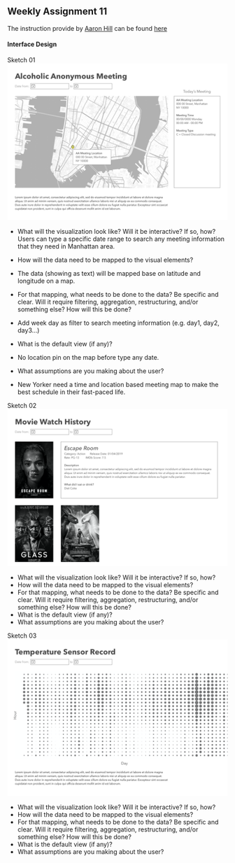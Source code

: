 ## Weekly Assignment 11

The instruction provide by [Aaron Hill](https://github.com/aaronxhill) can be found [here](https://github.com/visualizedata/data-structures/blob/master/weekly_assignment_11.md)

#### Interface Design

Sketch 01
<img src="https://github.com/yujunmjiang/data-structures-fall-19/blob/master/week11/image/sample-1.png">

- What will the visualization look like? Will it be interactive? If so, how?
Users can type a specific date range to search any meeting information that they need in Manhattan area.

* How will the data need to be mapped to the visual elements?
* The data (showing as text) will be mapped base on latitude and longitude on a map.

* For that mapping, what needs to be done to the data? Be specific and clear. Will it require filtering, aggregation, restructuring, and/or something else? How will this be done?
* Add week day as filter to search meeting information (e.g. day1, day2, day3...)

* What is the default view (if any)?
* No location pin on the map before type any date.

* What assumptions are you making about the user?
* New Yorker need a time and location based meeting map to make the best schedule in their fast-paced life.

Sketch 02
<img src="https://github.com/yujunmjiang/data-structures-fall-19/blob/master/week11/image/sample-2.png">

* What will the visualization look like? Will it be interactive? If so, how?   
* How will the data need to be mapped to the visual elements?  
* For that mapping, what needs to be done to the data? Be specific and clear. Will it require filtering, aggregation, restructuring, and/or something else? How will this be done?  
* What is the default view (if any)?  
* What assumptions are you making about the user?  

Sketch 03
<img src="https://github.com/yujunmjiang/data-structures-fall-19/blob/master/week11/image/sample-3.png">

* What will the visualization look like? Will it be interactive? If so, how?   
* How will the data need to be mapped to the visual elements?  
* For that mapping, what needs to be done to the data? Be specific and clear. Will it require filtering, aggregation, restructuring, and/or something else? How will this be done?  
* What is the default view (if any)?  
* What assumptions are you making about the user?  
